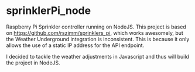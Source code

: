 # sprinklerPi_node
Raspberry Pi Sprinkler controller running on NodeJS.
This project is based on https://github.com/rszimm/sprinklers_pi, which works awesomely, but the Weather Underground integration is inconsistent. This is because it only allows the use of a static IP address for the API endpoint. 

I decided to tackle the weather adjustments in Javascript and thus will build the project in NodeJS.
